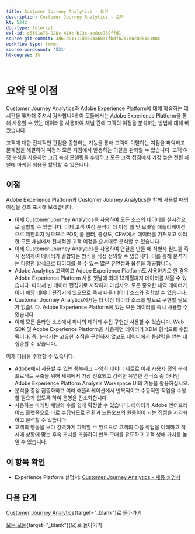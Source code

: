 ```yaml
---
title: Customer Journey Analytics - 요약
description: Customer Journey Analytics - 요약
kt: 5342
doc-type: tutorial
exl-id: c5191a76-928c-414c-b13c-ae8cc739ffd1
source-git-commit: 3d61d91111d8693ab031fbd7b26706c02818108c
workflow-type: tm+mt
source-wordcount: '521'
ht-degree: 1%

---
```


# 요약 및 이점

Customer Journey Analytics과 Adobe Experience Platform에 대해 학습하는 데 시간을 투자해 주셔서 감사합니다!
이 모듈에서는 Adobe Experience Platform을 통해 사용할 수 있는 데이터를 사용하여 채널 간에 고객의 여정을 분석하는 방법에 대해 배웠습니다.

고객에 대한 전체적인 관점을 종합하는 기능을 통해 고객이 이탈하는 지점을 파악하고 문제점을 해결하여 여정의 모든 지점에서 발생하는 이탈을 완화할 수 있습니다.
고객 여정 분석을 사용하면 고급 속성 모델링을 수행하고 모든 고객 접점에서 가장 높은 전환 채널에 마케팅 비용을 할당할 수 있습니다.

## 이점

Adobe Experience Platform과 Customer Journey Analytics을 함께 사용할 때의 이점을 강조 표시해 보겠습니다.

- 이제 Customer Journey Analytics을 사용하여 모든 소스의 데이터를 실시간으로 결합할 수 있습니다. 이제 고객 여정 분석이 더 이상 웹 및 모바일 애플리케이션으로 제한되지 않으므로 POS, 콜 센터, 충성도, CRM에서 데이터를 가져오고 이러한 모든 채널에서 전체적인 고객 여정을 순서대로 분석할 수 있습니다.
- 이제 Customer Journey Analytics을 사용하여 연결을 만들 때 식별자 필드를 즉시 정의하여 데이터가 결합되는 방식을 직접 정의할 수 있습니다. 이를 통해 분석가는 다양한 방식으로 데이터를 볼 수 있는 많은 유연성과 옵션을 제공합니다.
- Adobe Analytics 고객이고 Adobe Experience Platform도 사용하기로 한 경우 Adobe Experience Platform 사용 첫날에 최대 13개월까지 데이터를 채울 수 있습니다. 따라서 빈 데이터 편집기로 시작하지 마십시오. 모든 중요한 내역 데이터가 이미 해당 데이터 편집기에 있으므로 즉시 다른 데이터 소스와 결합할 수 있습니다.
- Customer Journey Analytics에서는 더 이상 데이터 소스를 별도로 구현할 필요가 없습니다. Adobe Experience Platform에 있는 모든 데이터를 즉시 사용할 수 있습니다.
- 이제 모든 온라인 소스에서 하나의 데이터 수집 구현만 사용할 수 있습니다. Web SDK 및 Adobe Experience Platform을 사용하면 데이터가 XDM 형식으로 수집됩니다. 즉, 분석가는 고유한 추적을 구현하지 않고도 데이터에서 통찰력을 얻는 데 집중할 수 있습니다.

이제 다음을 수행할 수 있습니다.

- Adobe에서 사용할 수 있는 풍부하고 다양한 데이터 세트로 이제 사용자 정의 분석 프로젝트 구축을 위해 세계에서 가장 선호되고 강력한 유연한 캔버스 중 하나인 Adobe Experience Platform Analysis Workspace UI의 기능을 활용하십시오.
- 분석을 중앙 집중화하고 여러 애플리케이션에서 반복적이고 수동적인 작업을 수행할 필요가 없도록 하여 운영을 간소화합니다.
- 사용하는 마케팅 채널의 수를 쉽게 확장할 수 있습니다. 데이터가 Adobe 엔터프라이즈 플랫폼으로 바로 수집되므로 전환과 드롭오프의 원동력이 되는 접점을 시각화하고 분석할 수 있습니다.
- 고객의 행동을 보다 강력하게 파악할 수 있으므로 고객의 다음 작업을 이해하고 적시에 상황에 맞는 후속 조치를 조율하여 반복 구매를 유도하고 고객 생애 가치를 높일 수 있습니다.

## 이 항목 확인

- Experience Platform 설명서: [Customer Journey Analytics - 제품 설명서](https://experienceleague.adobe.com/docs/analytics-platform/using/cja-landing.html)

## 다음 단계

[Customer Journey Analytics](./customer-journey-analytics-build-a-dashboard.md){target="_blank"}로 돌아가기

[모든 모듈](./../../../../overview.md){target="_blank"}(으)로 돌아가기
